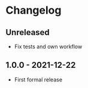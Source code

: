 # Changelog

## Unreleased

- Fix tests and own workflow

## 1.0.0 - 2021-12-22

- First formal release
